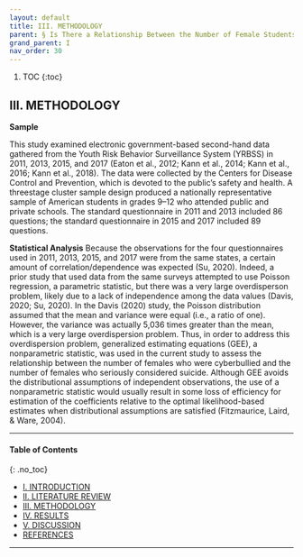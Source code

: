 ```yaml
---
layout: default
title: III. METHODOLOGY
parent: § Is There a Relationship Between the Number of Female Students Who Were Cyberbullied and the Number of Female Students Who Seriously Considered Attempting Suicide?  
grand_parent: I 
nav_order: 30 
---
```

<style>
.dont-break-out {
  /* These are technically the same, but use both */
  overflow-wrap: break-word;
  word-wrap: break-word;

     -ms-word-break: break-all;
  /* This is the dangerous one in WebKit, as it breaks things wherever */
  word-break: break-all;
  /* Instead use this non-standard one: */
  word-break: break-word;
}

.youtube-container {
    position: relative;
    width: 100%;
    height: 0;
    padding-bottom: 56.25%;
}
.youtube-video {
    position: absolute;
    top: 0;
    left: 0;
    width: 100%;
    height: 100%;
}

</style>

<div class="dont-break-out" markdown="1">

1. TOC
{:toc}

## III. METHODOLOGY

**Sample**

This study examined electronic government-based second-hand data gathered from the Youth Risk Behavior Surveillance System (YRBSS) in 2011, 2013, 2015, and 2017 (Eaton et al., 2012; Kann et al., 2014; Kann et al., 2016; Kann et al., 2018). The data were collected by the Centers for Disease Control and Prevention, which is devoted to the public’s safety and health. A threestage cluster sample design produced a nationally representative sample of American students in grades 9–12 who attended public and private schools. The standard questionnaire in 2011 and 2013 included 86 questions; the standard questionnaire in 2015 and 2017 included 89 questions.

**Statistical Analysis**
Because the observations for the four questionnaires used in 2011, 2013, 2015, and 2017 were from the same states, a certain amount of correlation/dependence was expected (Su, 2020). Indeed, a prior study that used data from the same surveys attempted to use Poisson regression, a parametric statistic, but there was a very large overdisperson problem, likely due to a lack of independence among the data values (Davis, 2020; Su, 2020). In the Davis (2020) study, the Poisson distribution assumed that the mean and variance were equal (i.e., a ratio of one). However, the variance was actually 5,036 times greater than the mean, which is a very large overdispersion problem. Thus, in order to address this overdispersion problem, generalized estimating equations (GEE), a nonparametric statistic, was used in the current study to assess the relationship between the number of females who were cyberbullied and the number of females who seriously considered suicide. Although GEE avoids the distributional assumptions of independent observations, the use of a nonparametric statistic would usually result in some loss of efficiency for estimation of the coefficients relative to the optimal likelihood-based estimates when distributional assumptions are satisfied (Fitzmaurice, Laird, & Ware, 2004).

***

#### Table of Contents
{: .no_toc}

<ul><li> <a href="/docs/I/Is-There-a-Relationship-Between-the-Number-of-Female-Students-Who-Were-Cyberbullied-and-the-Number-of-Female-Students-Who-Seriously-Considered-Attempting-Suicide-1/">I. INTRODUCTION</a></li><li> <a href="/docs/I/Is-There-a-Relationship-Between-the-Number-of-Female-Students-Who-Were-Cyberbullied-and-the-Number-of-Female-Students-Who-Seriously-Considered-Attempting-Suicide-2/">II. LITERATURE REVIEW</a></li><li> <a href="/docs/I/Is-There-a-Relationship-Between-the-Number-of-Female-Students-Who-Were-Cyberbullied-and-the-Number-of-Female-Students-Who-Seriously-Considered-Attempting-Suicide-3/">III. METHODOLOGY</a></li><li> <a href="/docs/I/Is-There-a-Relationship-Between-the-Number-of-Female-Students-Who-Were-Cyberbullied-and-the-Number-of-Female-Students-Who-Seriously-Considered-Attempting-Suicide-4/">IV. RESULTS</a></li><li> <a href="/docs/I/Is-There-a-Relationship-Between-the-Number-of-Female-Students-Who-Were-Cyberbullied-and-the-Number-of-Female-Students-Who-Seriously-Considered-Attempting-Suicide-5/">V. DISCUSSION</a></li><li> <a href="/docs/I/Is-There-a-Relationship-Between-the-Number-of-Female-Students-Who-Were-Cyberbullied-and-the-Number-of-Female-Students-Who-Seriously-Considered-Attempting-Suicide-6/">REFERENCES</a></li></ul>

***

</div>

